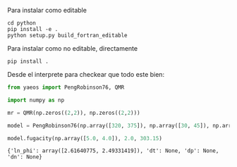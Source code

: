 Para instalar como editable

```
cd python
pip install -e .
python setup.py build_fortran_editable
```

Para instalar como no editable, directamente

```
pip install .
```

Desde el interprete para checkear que todo este bien:

```python
from yaeos import PengRobinson76, QMR

import numpy as np

mr = QMR(np.zeros((2,2)), np.zeros((2,2)))

model = PengRobinson76(np.array([320, 375]), np.array([30, 45]), np.array([0.0123, 0.045]), mr)

model.fugacity(np.array([5.0, 4.0]), 2.0, 303.15)
```

```
{'ln_phi': array([2.61640775, 2.49331419]), 'dt': None, 'dp': None, 'dn': None}
```